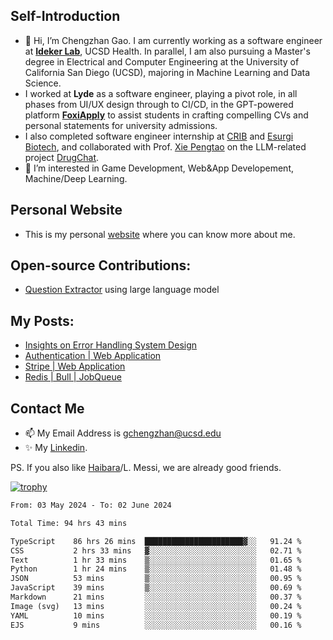 ## Self-Introduction
- 👋 Hi, I’m Chengzhan Gao. I am currently working as a software engineer at **[Ideker Lab](https://idekerlab.ucsd.edu/)**, UCSD Health. In parallel, I am also pursuing a Master's degree in Electrical and Computer Engineering at the University of California San Diego (UCSD), majoring in Machine Learning and Data Science.
- I worked at **Lyde** as a software engineer, playing a pivot role, in all phases from UI/UX design through to CI/CD, in the GPT-powered platform **[FoxiApply](https://lyde.io)** to assist students in crafting compelling CVs and personal statements for university admissions.
- I also completed software engineer internship at [CRIB](https://apps.apple.com/us/app/crib-for-roommates/id6468918103?platform=iphone) and [Esurgi Biotech](https://myesurgi.com/), and collaborated with Prof. [Xie Pengtao](https://pengtaoxie.github.io/) on the LLM-related project [DrugChat](https://github.com/UCSD-AI4H/drugchat).
- 👀 I’m interested in Game Development, Web&App Developement, Machine/Deep Learning.

## Personal Website
-  This is my personal [website](https://gaochengzhan.netlify.app/) where you can know more about me.

## Open-source Contributions:
- [Question Extractor](https://github.com/nestordemeure/question_extractor) using large language model

## My Posts:
- [Insights on Error Handling System Design](https://gaochengzhan.netlify.app/post/error-handling/)
- [Authentication | Web Application](https://gaochengzhan.netlify.app/post/authentication/)
- [Stripe | Web Application](https://gaochengzhan.netlify.app/post/stripe/)
- [Redis | Bull | JobQueue](https://gaochengzhan.netlify.app/post/job-queue/)

## Contact Me
- 📫 My Email Address is gchengzhan@ucsd.edu
- ✨ My [Linkedin](https://www.linkedin.com/in/chengzhan-christoffel-gao/).

PS. If you also like [Haibara](https://www.detectiveconanworld.com/wiki/Ai_Haibara)/L. Messi, we are already good friends.

[![trophy](https://github-profile-trophy.vercel.app/?username=gaochengzhan&theme=flat&row=1&margin-w=12)](https://github.com/ryo-ma/github-profile-trophy)

<!--START_SECTION:waka-->

```txt
From: 03 May 2024 - To: 02 June 2024

Total Time: 94 hrs 43 mins

TypeScript    86 hrs 26 mins  ██████████████████████▓░░   91.24 %
CSS           2 hrs 33 mins   ▓░░░░░░░░░░░░░░░░░░░░░░░░   02.71 %
Text          1 hr 33 mins    ▒░░░░░░░░░░░░░░░░░░░░░░░░   01.65 %
Python        1 hr 24 mins    ▒░░░░░░░░░░░░░░░░░░░░░░░░   01.48 %
JSON          53 mins         ▒░░░░░░░░░░░░░░░░░░░░░░░░   00.95 %
JavaScript    39 mins         ▒░░░░░░░░░░░░░░░░░░░░░░░░   00.69 %
Markdown      21 mins         ░░░░░░░░░░░░░░░░░░░░░░░░░   00.37 %
Image (svg)   13 mins         ░░░░░░░░░░░░░░░░░░░░░░░░░   00.24 %
YAML          10 mins         ░░░░░░░░░░░░░░░░░░░░░░░░░   00.19 %
EJS           9 mins          ░░░░░░░░░░░░░░░░░░░░░░░░░   00.16 %
```

<!--END_SECTION:waka-->

<!---
gaochengzhan/gaochengzhan is a ✨ special ✨ repository because its `README.md` (this file) appears on your GitHub profile.
You can click the Preview link to take a look at your changes.
--->
